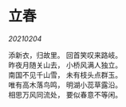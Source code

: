 # 立春

 *20210204*

添新衣，归故里。
回首笑叹来路岐。  
昨夜月随关山去，
小桥风满人独立。  
南国不见千山雪，
未有枝头点群玉。  
唯有高木落鸟鸣，
明湖小蕊草露沿。  
相思万风同流处，
要似春意不等闲。

